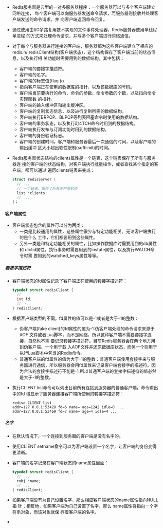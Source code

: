 * Redis服务器是典型的一对多服务器程序：一个服务器可以与多个客户端建立网络连接， 每个客户端可以向服务器发送命令请求，而服务器则接收并处理客户端发送的命令请求，并 向客户端返回命令回复。

* 通过使用由I/O多路复用技术实现的文件事件处理器，Redis服务器使用单线程单进程 的方式来处理命令请求，并与多个客户端进行网络通信。

* 对于每个与服务器进行连接的客户端，服务器都为这些客户端建立了相应的redis.h/ redisClient结构(客户端状态)，这个结构保存了客户端当前的状态信息，以及执行相 关功能时需要用到的数据结构，其中包括：

  * 客户端的套接字描述符。
  * 客户端的名字。
  * 客户端的标志值(flag )o
  * 指向客户端正在使用的数据库的指针，以及该数据库的号码。
  * 客户端当前要执行的命令、命令的参数、命令参数的个数，以及指向命令实现函数 的指针。
  * 客户端的输入缓冲区和输出缓冲区。
  * 客户端的复制状态信息，以及进行复制所需的数据结构。
  * 客户端执行BRPOP、BLPOP等列表阻塞命令时使用的数据结构。
  * 客户端的事务状态，以及执行町4TCH命令时用到的数据结构。
  * 客户端执行发布与订阅功能时用到的数据结构。
  * 客户端的身份验证标志。
  * 客户端的创建时间，客户端和服务器最后一次通信的时间，以及客户端的输出缓冲 区大小超出软性限制(softlimit)的时间。

* Redis服务器状态结构的clients属性是一个链表，这个链表保存了所有与服务器连 接的客户端的状态结构，对客户端执行批量操作，或者查找某个指定的客户端，都可以通过 遍历clients链表来完成：

  ```c
  struct redisServer (
    // ...
    // 一个链表，保存了所有客户端状态
    list *clients;
    // ...
  }；
  ```

#### 客户端属性

* 客户端状态包含的属性可以分为两类：
  *  一类是比较通用的属性，这些属性很少与特定功能相关，无论客户端执行的是什么 工作，它们都要用到这些属性。
  * 另外一类是和特定功能相关的属性，比如操作数据库时需要用到的db属性和 dictid属性，执行事务时需要用到的instate属性，以及执行WATCH命令时需 要用到的watched_keys属性等等。

##### 套接字描述符

* 客户端状态的fd属性记录了客户端正在使用的套接字描述符：

  ```c
  typedef struct redisClient {
    //
    int fd;
    // ・..
  } redisClient;
  ```

* 根据客户端类型的不同，fd属性的值可以是-1或者是大于-1的整数：

  * 伪客户端(fake client)的fd属性的值为-1:伪客户端处理的命令请求来源于AOF 文件或者Lua脚本，而不是网络，所以这种客户端不需要套接字连接，自然也不需 要记录套接字描述符。目前Redis服务器会在两个地方用到伪客户端，一个用于载 入AOF文件并还原数据库状态，而另一个则用于执行Lua脚本中包含的Redis命令。
  * 普通客户端的fd属性的值为大于-1的整数：普通客户端使用套接字来与服务器进行通信，所以服务器会用fd属性来记录客户端套接字的描述符。因为合法的套接字描述符不能是-1,所以普通客户端的套接字描述符的值必然是大于-1的整数。

* 执行CLIENT list命令可以列出目前所有连接到服务器的普通客户端，命令输出中的fd 域显示了服务器连接客户端所使用的套接字描述符：

  ```CQL
  redis> CLIENT list
  addr=127.0.0.1:53428 fd=6 name= age=1242 idle=0 ...
  addr=127.0.0.1:53469 fd=7 name= age=4 idle=4 ...
  ```

##### 名字

* 在默认情况下，一个连接到服务器的客户端是没有名字的。

* 使用CLIENT setname兪令可以为客户端设置一个名字，让客户端的身份变得更清晰。

* 客户端的名字记录在客户端状态的name属性里面：

  ```c
  typedef struct redisClient {
    // ...
    robj *name;
    // ...
  } redisClient;
  ```

* 如果客户端没有为自己设置名字，那么相应客户端状态的name属性指向NULL指 针；相反地，如果客户端为自己设置了名字，那么 name属性将指向一个字符串对象，而该对象就保 存着客户端的名字。

* 